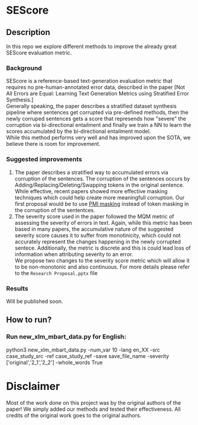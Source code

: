 
# SEScore

## Description
In this repo we explore different methods to improve the already great SEScore evaluation metric.<br>

### Background
SEScore is a reference-based text-generation evaluation metric that requires no pre-human-annotated error data, described in the paper [Not All Errors are Equal: Learning Text Generation Metrics using Stratified Error Synthesis.]<br>
Generally speaking, the paper describes a stratified dataset synthesis pipeline where sentences get corrupted via pre-defined methods, then the newly corruped sentences gets a score that represends how "severe" the corruption via bi-directional entailment and finally we train a NN to learn the scores accumulated by the bi-directional entailment model. <br>
While this method performs very well and has improved upon the SOTA, we believe there is room for improvement.

### Suggested improvements
1. The paper describes a stratified way to accumulated errors via corruption of the sentences. The corruption of the sentences occurs by Adding/Replacing/Deleting/Swapping tokens in the original sentence. While effective, recent papers showed more effective masking techniques which could help create more meaningfull corruption. Our first proposal would be to use [PMI masking](https://arxiv.org/abs/2010.01825) instead of token masking in the corruption of the sententces.
2. The severity score used in the paper followed the MQM metric of assessing the severity of errors in text. Again, while this metric has been based in many papers, the accumulative nature of the suggested severity score causes it to suffer from monotinicity, which could not accurately represent the changes happening in the newly corrupted sentece. Additionally, the metric is discrete and this is could lead loss of information when attributing severity to an error.<br>
We propose two changes to the severity score metric which will allow it to be non-monotonic and also continuous. For more details please refer to the `Research Proposal.pptx` file

### Results
Will be published soon.

## How to run?
### Run new_xlm_mbart_data.py for English:
python3 new_xlm_mbart_data.py -num_var 10 -lang en_XX -src case_study_src -ref case_study_ref -save save_file_name -severity ['original','2_1','2_2'] -whole_words True

# Disclaimer
Most of the work done on this project was by the original authors of the paper! We simply added our methods and tested their effectiveness. All credits of the original work goes to the original authors. 

